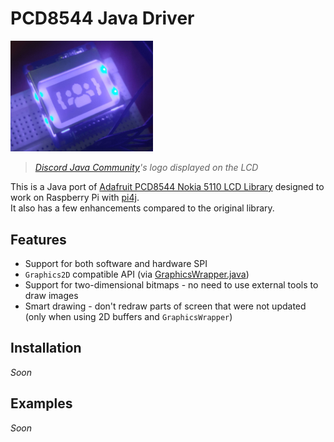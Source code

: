 # PCD8544 Java Driver

<img src="./img/example.png" title="" alt="example" width="228">  

> *[Discord Java Community](https://discordjug.net/)'s logo displayed on the LCD*  

This is a Java port of [Adafruit PCD8544 Nokia 5110 LCD Library](https://github.com/adafruit/Adafruit-PCD8544-Nokia-5110-LCD-library) designed to work on Raspberry Pi with [pi4j](http://www.pi4j.com/).  
It also has a few enhancements compared to the original library.

## Features

- Support for both software and hardware SPI
- `Graphics2D` compatible API (via [GraphicsWrapper.java](src/main/java/io/github/defective4/pi/pcd8544/GraphicsWrapper.java))
- Support for two-dimensional bitmaps - no need to use external tools to draw images
- Smart drawing - don't redraw parts of screen that were not updated (only when using 2D buffers and `GraphicsWrapper`)

## Installation

*Soon*

## Examples

*Soon*
